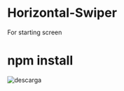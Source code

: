 # Horizontal-Swiper 
For starting screen
# npm install
![descarga](https://github.com/MatiasBarna/Proyecto_Individual_2/assets/126587042/7a05c660-9f93-4984-8906-1f8141bb41a0)
